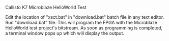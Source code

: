 Callisto K7 Microblaze HelloWorld Test

Edit the location of "xsct.bat" in "download.bat" batch file in any text editor.
Run "download.bat" file. This will program the FPGA with the Microblaze HelloWorld test project's bitstream. As soon as programming is completed, a terminal window pops up which will display the output.